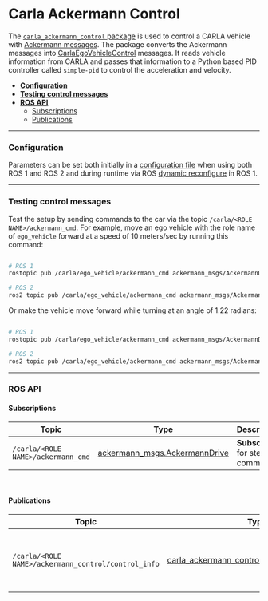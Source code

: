# Carla Ackermann Control

The [`carla_ackermann_control` package](https://github.com/carla-simulator/ros-bridge/tree/master/carla_ackermann_control) is used to control a CARLA vehicle with [Ackermann messages][ackermanncontrolmsg]. The package converts the Ackermann messages into [CarlaEgoVehicleControl][carlaegovehiclecontrolmsg] messages. It reads vehicle information from CARLA and passes that information to a Python based PID controller called `simple-pid` to control the acceleration and velocity.

[ackermanncontrolmsg]: https://docs.ros.org/en/api/ackermann_msgs/html/msg/AckermannDrive.html
[carlaegovehiclecontrolmsg]: https://carla.readthedocs.io/en/latest/ros_msgs/#carlaegovehiclecontrolmsg

- [__Configuration__](#configuration)
- [__Testing control messages__](#testing-control-messages)
- [__ROS API__](#ros-api)
    - [Subscriptions](#subscriptions)
    - [Publications](#publications)

---

### Configuration

Parameters can be set both initially in a [configuration file][ackermanconfig] when using both ROS 1 and ROS 2 and during runtime via ROS [dynamic reconfigure][rosdynamicreconfig] in ROS 1. 

[ackermanconfig]: https://github.com/carla-simulator/ros-bridge/blob/master/carla_ackermann_control/config/settings.yaml
[rosdynamicreconfig]: https://wiki.ros.org/dynamic_reconfigure

---

### Testing control messages

Test the setup by sending commands to the car via the topic `/carla/<ROLE NAME>/ackermann_cmd`. For example, move an ego vehicle with the role name of `ego_vehicle` forward at a speed of 10 meters/sec by running this command:

```bash

# ROS 1
rostopic pub /carla/ego_vehicle/ackermann_cmd ackermann_msgs/AckermannDrive "{steering_angle: 0.0, steering_angle_velocity: 0.0, speed: 10, acceleration: 0.0, jerk: 0.0}" -r 10

# ROS 2
ros2 topic pub /carla/ego_vehicle/ackermann_cmd ackermann_msgs/AckermannDrive "{steering_angle: 0.0, steering_angle_velocity: 0.0, speed: 10, acceleration: 0.0, jerk: 0.0}" -r 10

```

Or make the vehicle move forward while turning at an angle of 1.22 radians:

```bash

# ROS 1
rostopic pub /carla/ego_vehicle/ackermann_cmd ackermann_msgs/AckermannDrive "{steering_angle: 1.22, steering_angle_velocity: 0.0, speed: 10, acceleration: 0.0, jerk: 0.0}" -r 10

# ROS 2
ros2 topic pub /carla/ego_vehicle/ackermann_cmd ackermann_msgs/AckermannDrive "{steering_angle: 1.22, steering_angle_velocity: 0.0, speed: 10, acceleration: 0.0, jerk: 0.0}" -r 10

```

---

### ROS API

#### Subscriptions

|Topic|Type|Description|
|--|--|--|
|`/carla/<ROLE NAME>/ackermann_cmd` | [ackermann_msgs.AckermannDrive][ackermanncontrolmsg] | __Subscriber__ for steering commands |

<br>

#### Publications

|Topic|Type|Description|
|--|--|--|
| `/carla/<ROLE NAME>/ackermann_control/control_info` | [carla_ackermann_control.EgoVehicleControlInfo][egovehiclecontrolmsg] | The current values used within the controller (useful for debugging) |

[egovehiclecontrolmsg]: https://carla.readthedocs.io/en/latest/ros_msgs/#egovehiclecontrolinfomsg

<br>
